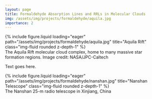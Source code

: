 ```yaml
---
layout: page
title: Formaldehyde Absorption Lines and RRLs in Molecular Clouds
img: /assets/img/projects/formaldehyde/aquila.jpg
importance: 2
---
```


<div class="row">
    <div class="col-sm mt-3 mt-md-0">
        {% include figure.liquid loading="eager" path="/assets/img/projects/formaldehyde/aquila.jpg" title="Aquila Rift" class="img-fluid rounded z-depth-1" %}
    </div>
</div>
<div class="caption">
    The Aquila Rift molecular cloud complex, home to many massive star formation regions. Image credit: NASA/JPC-Caltech
</div>

Text goes here.

<div class="row">
    <div class="col-sm mt-3 mt-md-0">
        {% include figure.liquid loading="eager" path="/assets/img/projects/formaldehyde/nanshan.jpg" title="Nanshan Telescope" class="img-fluid rounded z-depth-1" %}
    </div>
</div>
<div class="caption">
    The Nanshan 25-m radio telescope in Xinjiang, China
</div>